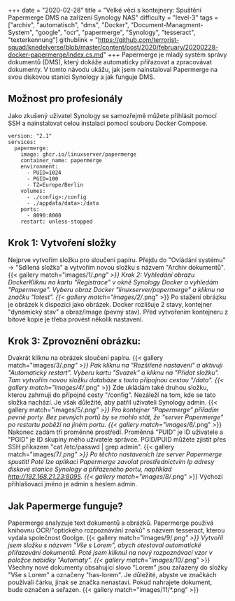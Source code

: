 +++
date = "2020-02-28"
title = "Velké věci s kontejnery: Spuštění Papermerge DMS na zařízení Synology NAS"
difficulty = "level-3"
tags = ["archiv", "automatisch", "dms", "Docker", "Document-Managment-System", "google", "ocr", "papermerge", "Synology", "tesseract", "texterkennung"]
githublink = "https://github.com/terrorist-squad/knedelverse/blob/master/content/post/2020/february/20200228-docker-papermerge/index.cs.md"
+++
Papermerge je mladý systém správy dokumentů (DMS), který dokáže automaticky přiřazovat a zpracovávat dokumenty. V tomto návodu ukážu, jak jsem nainstaloval Papermerge na svou diskovou stanici Synology a jak funguje DMS.
## Možnost pro profesionály
Jako zkušený uživatel Synology se samozřejmě můžete přihlásit pomocí SSH a nainstalovat celou instalaci pomocí souboru Docker Compose.
```
version: "2.1"
services:
  papermerge:
    image: ghcr.io/linuxserver/papermerge
    container_name: papermerge
    environment:
      - PUID=1024
      - PGID=100
      - TZ=Europe/Berlin
    volumes:
      - ./config>:/config
      - ./appdata/data>:/data
    ports:
      - 8090:8000
    restart: unless-stopped

```

## Krok 1: Vytvoření složky
Nejprve vytvořím složku pro sloučení papíru. Přejdu do "Ovládání systému" -> "Sdílená složka" a vytvořím novou složku s názvem "Archiv dokumentů".
{{< gallery match="images/1/*.png" >}}
Krok 2: Vyhledání obrazu DockerKliknu na kartu "Registrace" v okně Synology Docker a vyhledám "Papermerge". Vyberu obraz Docker "linuxserver/papermerge" a kliknu na značku "latest".
{{< gallery match="images/2/*.png" >}}
Po stažení obrázku je obrázek k dispozici jako obrázek. Docker rozlišuje 2 stavy, kontejner "dynamický stav" a obraz/image (pevný stav). Před vytvořením kontejneru z bitové kopie je třeba provést několik nastavení.
## Krok 3: Zprovoznění obrázku:
Dvakrát kliknu na obrázek sloučení papíru.
{{< gallery match="images/3/*.png" >}}
Pak kliknu na "Rozšířené nastavení" a aktivuji "Automatický restart". Vyberu kartu "Svazek" a kliknu na "Přidat složku". Tam vytvořím novou složku databáze s touto přípojnou cestou "/data".
{{< gallery match="images/4/*.png" >}}
Zde ukládám také druhou složku, kterou zahrnuji do přípojné cesty "/config". Nezáleží na tom, kde se tato složka nachází. Je však důležité, aby patřil uživateli Synology admin.
{{< gallery match="images/5/*.png" >}}
Pro kontejner "Papermerge" přiřadím pevné porty. Bez pevných portů by se mohlo stát, že "server Papermerge" po restartu poběží na jiném portu.
{{< gallery match="images/6/*.png" >}}
Nakonec zadám tři proměnné prostředí. Proměnná "PUID" je ID uživatele a "PGID" je ID skupiny mého uživatele správce. PGID/PUID můžete zjistit přes SSH příkazem "cat /etc/passwd | grep admin".
{{< gallery match="images/7/*.png" >}}
Po těchto nastaveních lze server Papermerge spustit! Poté lze aplikaci Papermerge zavolat prostřednictvím Ip adresy diskové stanice Synology a přiřazeného portu, například http://192.168.21.23:8095.
{{< gallery match="images/8/*.png" >}}
Výchozí přihlašovací jméno je admin s heslem admin.
## Jak Papermerge funguje?
Papermerge analyzuje text dokumentů a obrázků. Papermerge používá knihovnu OCR/"optického rozpoznávání znaků" s názvem tesseract, kterou vydala společnost Goolge.
{{< gallery match="images/9/*.png" >}}
Vytvořil jsem složku s názvem "Vše s Lorem", abych otestoval automatické přiřazování dokumentů. Poté jsem kliknul na nový rozpoznávací vzor v položce nabídky "Automaty".
{{< gallery match="images/10/*.png" >}}
Všechny nové dokumenty obsahující slovo "Lorem" jsou zařazeny do složky "Vše s Lorem" a označeny "has-lorem". Je důležité, abyste ve značkách používali čárku, jinak se značka nenastaví. Pokud nahrajete dokument, bude označen a seřazen.
{{< gallery match="images/11/*.png" >}}
